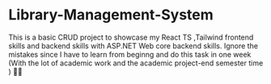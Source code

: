 # Library-Management-System
This is a basic CRUD project to showcase my React TS ,Tailwind frontend skills and backend skills with ASP.NET Web core backend skills. Ignore the mistakes since I have to learn from beginng and do this task in one week (With the lot of academic work and the academic project-end semester time )
🥹🤭
